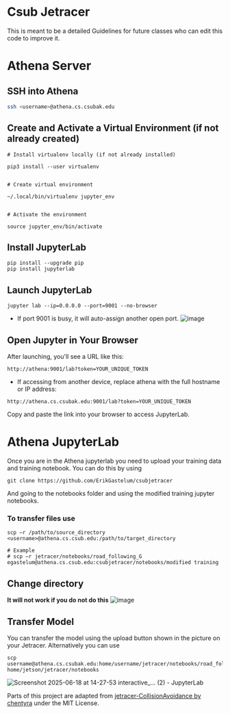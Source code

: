 # Csub Jetracer
This is meant to be a detailed Guidelines for future classes who can edit this code to improve it.

# Athena Server
## SSH into Athena
```bash
ssh <username>@athena.cs.csubak.edu
```
## Create and Activate a Virtual Environment (if not already created)

```
# Install virtualenv locally (if not already installed)

pip3 install --user virtualenv


# Create virtual environment

~/.local/bin/virtualenv jupyter_env


# Activate the environment

source jupyter_env/bin/activate

```
## Install JupyterLab
```
pip install --upgrade pip
pip install jupyterlab
```
## Launch JupyterLab
```
jupyter lab --ip=0.0.0.0 --port=9001 --no-browser
```
- If port 9001 is busy, it will auto-assign another open port.
![image](https://github.com/user-attachments/assets/081d2dc7-f11d-4149-9fc0-9d4a4ce88992)
## Open Jupyter in Your Browser

After launching, you'll see a URL like this:
```
http://athena:9001/lab?token=YOUR_UNIQUE_TOKEN
```
- If accessing from another device, replace athena with the full hostname or IP address:
```
http://athena.cs.csubak.edu:9001/lab?token=YOUR_UNIQUE_TOKEN
```
Copy and paste the link into your browser to access JupyterLab.
# Athena JupyterLab
Once you are in the Athena jupyterlab you need to upload your training data and training notebook. You can do this by using
```
git clone https://github.com/ErikGastelum/csubjetracer
```
And going to the notebooks folder and using the modified training jupyter notebooks.
### To transfer files use
```
scp –r /path/to/source_directory <username>@athena.cs.csub.edu:/path/to/target_directory

# Example
# scp –r jetracer/notebooks/road_following_G egastelum@athena.cs.csub.edu:csubjetracer/notebooks/modified training  
```
## Change directory
**It will not work if you do not do this**
![image](https://github.com/user-attachments/assets/8978502c-0005-4570-aecc-67aa1f1f82d6)

## Transfer Model
You can transfer the model using the upload button shown in the picture on your Jetracer. Alternatively you can use
```
scp username@athena.cs.csubak.edu:home/username/jetracer/notebooks/road_following_model#.pth home/jetson/jetracer/notebooks
```
![Screenshot 2025-06-18 at 14-27-53 interactive_… (2) - JupyterLab](https://github.com/user-attachments/assets/8beabf66-ae39-441d-bbe1-c25b803d979d)


Parts of this project are adapted from [jetracer-CollisionAvoidance by chentyra](https://github.com/chentyra/jetracer-CollisionAvoidance) under the MIT License.

